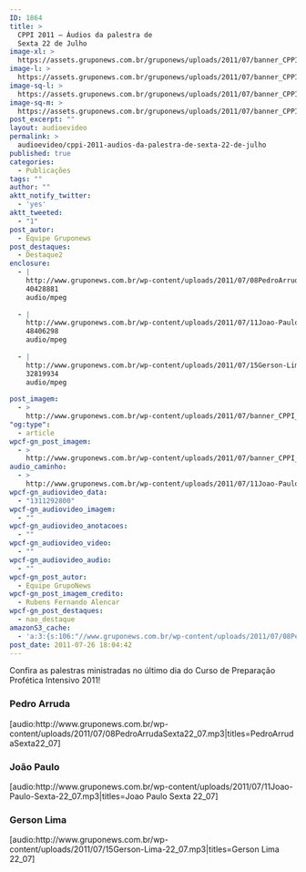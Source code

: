 ```yaml
---
ID: 1864
title: >
  CPPI 2011 – Áudios da palestra de
  Sexta 22 de Julho
image-xl: >
  https://assets.gruponews.com.br/gruponews/uploads/2011/07/banner_CPPI_audios-22.jpg
image-l: >
  https://assets.gruponews.com.br/gruponews/uploads/2011/07/banner_CPPI_audios-22.jpg
image-sq-l: >
  https://assets.gruponews.com.br/gruponews/uploads/2011/07/banner_CPPI_audios-22.jpg
image-sq-m: >
  https://assets.gruponews.com.br/gruponews/uploads/2011/07/banner_CPPI_audios-22-720x307.jpg
post_excerpt: ""
layout: audioevideo
permalink: >
  audioevideo/cppi-2011-audios-da-palestra-de-sexta-22-de-julho
published: true
categories:
  - Publicações
tags: ""
author: ""
aktt_notify_twitter:
  - 'yes'
aktt_tweeted:
  - "1"
post_autor:
  - Equipe Gruponews
post_destaques:
  - Destaque2
enclosure:
  - |
    http://www.gruponews.com.br/wp-content/uploads/2011/07/08PedroArrudaSexta22_07.mp3
    40428881
    audio/mpeg
    
  - |
    http://www.gruponews.com.br/wp-content/uploads/2011/07/11Joao-Paulo-Sexta-22_07.mp3
    48406298
    audio/mpeg
    
  - |
    http://www.gruponews.com.br/wp-content/uploads/2011/07/15Gerson-Lima-22_07.mp3
    32819934
    audio/mpeg
    
post_imagem:
  - >
    http://www.gruponews.com.br/wp-content/uploads/2011/07/banner_CPPI_audios-22.jpg
"og:type":
  - article
wpcf-gn_post_imagem:
  - >
    http://www.gruponews.com.br/wp-content/uploads/2011/07/banner_CPPI_audios-22.jpg
audio_caminho:
  - >
    http://www.gruponews.com.br/wp-content/uploads/2011/07/11Joao-Paulo-Sexta-22_07.mp3
wpcf-gn_audiovideo_data:
  - "1311292800"
wpcf-gn_audiovideo_imagem:
  - ""
wpcf-gn_audiovideo_anotacoes:
  - ""
wpcf-gn_audiovideo_video:
  - ""
wpcf-gn_audiovideo_audio:
  - ""
wpcf-gn_post_autor:
  - Equipe GrupoNews
wpcf-gn_post_imagem_credito:
  - Rubens Fernando Alencar
wpcf-gn_post_destaques:
  - nao_destaque
amazonS3_cache:
  - 'a:3:{s:106:"//www.gruponews.com.br/wp-content/uploads/2011/07/08PedroArrudaSexta22_07.mp3|titles=PedroArrudaSexta22_07";a:1:{s:9:"timestamp";i:1502130592;}s:90:"//www.gruponews.com.br/wp-content/uploads/2011/07/11Joao-Paulo-Sexta-22_07.mp3|titles=Joao";a:1:{s:9:"timestamp";i:1502130592;}s:87:"//www.gruponews.com.br/wp-content/uploads/2011/07/15Gerson-Lima-22_07.mp3|titles=Gerson";a:1:{s:9:"timestamp";i:1502130592;}}'
post_date: 2011-07-26 18:04:42
---
```

Confira as palestras ministradas no último dia do Curso de Preparação Profética Intensivo 2011!
<h3>Pedro Arruda</h3>
[audio:http://www.gruponews.com.br/wp-content/uploads/2011/07/08PedroArrudaSexta22_07.mp3|titles=PedroArrudaSexta22_07]
<h3>João Paulo</h3>
[audio:http://www.gruponews.com.br/wp-content/uploads/2011/07/11Joao-Paulo-Sexta-22_07.mp3|titles=Joao Paulo Sexta 22_07]
<h3>Gerson Lima</h3>
[audio:http://www.gruponews.com.br/wp-content/uploads/2011/07/15Gerson-Lima-22_07.mp3|titles=Gerson Lima 22_07]
